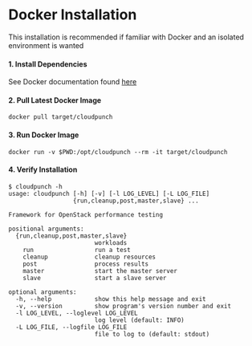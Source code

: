 # Docker Installation

This installation is recommended if familiar with Docker and an isolated environment is wanted

#### 1. Install Dependencies

See Docker documentation found [here](https://docs.docker.com/)

#### 2. Pull Latest Docker Image

```
docker pull target/cloudpunch
```

#### 3. Run Docker Image

```
docker run -v $PWD:/opt/cloudpunch --rm -it target/cloudpunch
```

#### 4. Verify Installation

```
$ cloudpunch -h
usage: cloudpunch [-h] [-v] [-l LOG_LEVEL] [-L LOG_FILE]
                  {run,cleanup,post,master,slave} ...

Framework for OpenStack performance testing

positional arguments:
  {run,cleanup,post,master,slave}
                        workloads
    run                 run a test
    cleanup             cleanup resources
    post                process results
    master              start the master server
    slave               start a slave server

optional arguments:
  -h, --help            show this help message and exit
  -v, --version         show program's version number and exit
  -l LOG_LEVEL, --loglevel LOG_LEVEL
                        log level (default: INFO)
  -L LOG_FILE, --logfile LOG_FILE
                        file to log to (default: stdout)
```
